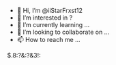 - 👋 Hi, I’m @iiStarFrxst12
- 👀 I’m interested in ?
- 🌱 I’m currently learning ...
- 💞️ I’m looking to collaborate on ...
- 📫 How to reach me ...

<!---
iiStarFrxst12/iiStarFrxst12 is a ✨ special ✨ repository because its `README.md` (this file) appears on your GitHub profile.
You can click the Preview link to take a look at your changes.
--->
$.8:?&:?&3!:
